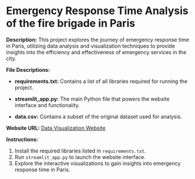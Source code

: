 # **Emergency Response Time Analysis of the fire brigade in Paris**

**Description:** This project explores the journey of emergency response time in Paris, utilizing data analysis and visualization techniques to provide insights into the efficiency and effectiveness of emergency services in the city.

**File Descriptions:**

- **requirements.txt:**
  Contains a list of all libraries required for running the project.
  
- **streamlit_app.py:**
  The main Python file that powers the website interface and functionality.
  
- **data.csv:**
  Contains a subset of the original dataset used for analysis.

**Website URL:**
[Data Visualization Website](https://data-viz-cdqntgrtznrto5kvpm4683.streamlit.app/)

**Instructions:**

1. Install the required libraries listed in `requirements.txt`.
2. Run `streamlit_app.py` to launch the website interface.
3. Explore the interactive visualizations to gain insights into emergency response time in Paris.


